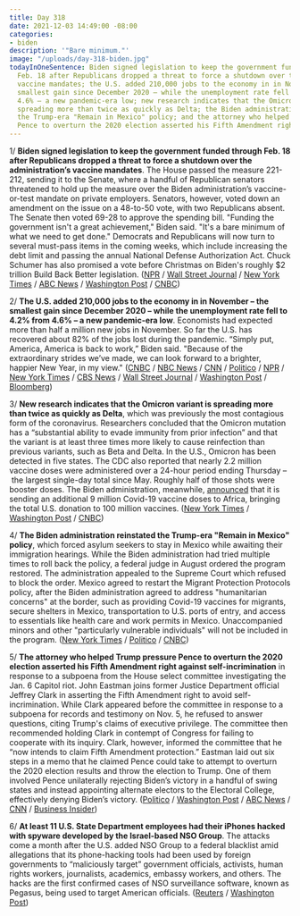 ```yaml
---
title: Day 318
date: 2021-12-03 14:49:00 -08:00
categories:
- biden
description: '"Bare minimum."'
image: "/uploads/day-318-biden.jpg"
todayInOneSentence: Biden signed legislation to keep the government funded through
  Feb. 18 after Republicans dropped a threat to force a shutdown over the administration’s
  vaccine mandates; the U.S. added 210,000 jobs to the economy in in November – the
  smallest gain since December 2020 – while the unemployment rate fell to 4.2% from
  4.6% – a new pandemic-era low; new research indicates that the Omicron variant is
  spreading more than twice as quickly as Delta; the Biden administration reinstated
  the Trump-era "Remain in Mexico" policy; and the attorney who helped Trump pressure
  Pence to overturn the 2020 election asserted his Fifth Amendment right against self-incrimination.
---
```


1/ **Biden signed legislation to keep the government funded through Feb. 18 after Republicans dropped a threat to force a shutdown over the administration’s vaccine mandates**. The House passed the measure 221-212, sending it to the Senate, where a handful of Republican senators threatened to hold up the measure over the Biden administration’s vaccine-or-test mandate on private employers. Senators, however, voted down an amendment on the issue on a 48-to-50 vote, with two Republicans absent. The Senate then voted 69-28 to approve the spending bill. "Funding the government isn't a great achievement," Biden said. "It's a bare minimum of what we need to get done." Democrats and Republicans will now turn to several must-pass items in the coming weeks, which include increasing the debt limit and passing the annual National Defense Authorization Act. Chuck Schumer has also promised a vote before Christmas on Biden's roughly $2 trillion Build Back Better legislation. ([NPR](https://www.npr.org/2021/12/03/1061199740/congress-biden-signs-cr-shutdown-senate-house-debt-limit-bbb) / [Wall Street Journal](https://www.wsj.com/articles/lawmakers-reach-deal-to-prevent-government-shutdown-11638454923) / [New York Times](https://www.nytimes.com/2021/12/02/us/politics/government-shutdown-congress-spending-deal.html) / [ABC News](https://abcnews.go.com/Politics/biden-signs-short-term-funding-bill-averting-government/story?id=81542888) / [Washington Post](https://www.washingtonpost.com/us-policy/2021/12/02/government-funding-shutdown-vaccine/) / [CNBC](https://www.cnbc.com/2021/12/02/government-shutdown-house-strikes-deal-on-funding-bill.html))

2/ **The U.S. added 210,000 jobs to the economy in in November – the smallest gain since December 2020 – while the unemployment rate fell to 4.2% from 4.6% – a new pandemic-era low**. Economists had expected more than half a million new jobs in November. So far the U.S. has recovered about 82% of the jobs lost during the pandemic. “Simply put, America, America is back to work,” Biden said. "Because of the extraordinary strides we’ve made, we can look forward to a brighter, happier New Year, in my view." ([CNBC](https://www.cnbc.com/2021/12/03/jobs-report-november-2021.html) / [NBC News](https://www.nbcnews.com/business/economy/economy-added-just-210000-jobs-last-month-rcna7502) / [CNN](https://www.cnn.com/2021/12/03/economy/november-jobs-report/) / [Politico](https://www.politico.com/news/2021/12/03/employers-hiring-pace-november-523706) / [NPR](https://www.npr.org/2021/12/03/1060958012/november-jobs-report-omicron) / [New York Times](https://www.nytimes.com/2021/12/03/business/economy/november-2021-jobs-report.html) / [CBS News](https://www.cbsnews.com/news/new-jobs-hiring-growth-slow-november/) / [Wall Street Journal](https://www.wsj.com/articles/november-jobs-report-unemployment-rate-2021-11638480609) / [Washington Post](https://www.washingtonpost.com/business/2021/12/03/jobs-report-november-unemployment-2021/) / [Bloomberg](https://www.bloomberg.com/news/articles/2021-12-03/biden-says-u-s-is-back-to-work-after-unemployment-rate-falls?srnd=politics-vp&sref=MIBMEEoj))

3/ **New research indicates that the Omicron variant is spreading more than twice as quickly as Delta**, which was previously the most contagious form of the coronavirus. Researchers concluded that the Omicron mutation has a “substantial ability to evade immunity from prior infection” and that the variant is at least three times more likely to cause reinfection than previous variants, such as Beta and Delta. In the U.S., Omicron has been detected in five states. The CDC also reported that nearly 2.2 million vaccine doses were administered over a 24-hour period ending Thursday – the largest single-day total since May. Roughly half of those shots were booster doses. The Biden administration, meanwhile, [announced](https://www.nbcnews.com/politics/white-house/white-house-announce-shipment-9-million-covid-19-vaccines-africa-n1285299) that it is sending an additional 9 million Covid-19 vaccine doses to Africa, bringing the total U.S. donation to 100 million vaccines. ([New York Times](https://www.nytimes.com/live/2021/12/03/world/omicron-variant-covid#omicron-is-spreading-more-than-twice-as-quickly-as-the-delta-variant-in-south-africa-scientists-report) / [Washington Post](https://www.washingtonpost.com/world/2021/12/03/omicron-covid-variant-delta-reinfection/) / [CNBC](https://www.cnbc.com/2021/12/03/us-covid-vaccinations-spike-as-several-states-confirm-omicron-cases.html))

4/ **The Biden administration reinstated the Trump-era "Remain in Mexico" policy**, which forced asylum seekers to stay in Mexico while awaiting their immigration hearings.  While the Biden administration had tried multiple times to  roll back the policy, a federal judge in August ordered the program restored. The administration appealed to the Supreme Court which refused to block the order. Mexico agreed to restart the Migrant Protection Protocols policy, after the Biden administration agreed to address "humanitarian concerns" at the border, such as providing Covid-19 vaccines for migrants, secure shelters in Mexico, transportation to U.S. ports of entry, and access to essentials like health care and work permits in Mexico. Unaccompanied minors and other "particularly vulnerable individuals" will not be included in the program. ([New York Times](https://www.nytimes.com/2021/12/02/us/politics/asylum-seekers-immigration-mexico-usa.html) / [Politico](https://www.politico.com/news/2021/12/02/biden-remain-in-mexico-523666) / [CNBC](https://www.cnbc.com/2021/12/02/white-house-reaches-deal-to-reinstate-trump-era-remain-in-mexico-asylum-policy.html))

5/ **The attorney who helped Trump pressure Pence to overturn the 2020 election asserted his Fifth Amendment right against self-incrimination** in response to a subpoena from the House select committee investigating the Jan. 6 Capitol riot. John Eastman joins former Justice Department official Jeffrey Clark in asserting the Fifth Amendment right to avoid self-incrimination. While Clark appeared before the committee in response to a subpoena for records and testimony on Nov. 5, he refused to answer questions, citing Trump's claims of executive privilege. The committee then recommended holding Clark in contempt of Congress for failing to cooperate with its inquiry. Clark, however, informed the committee that he “now intends to claim Fifth Amendment protection.” Eastman laid out six steps in a memo that he claimed Pence could take to attempt to overturn the 2020 election results and throw the election to Trump. One of them involved Pence unilaterally rejecting Biden’s victory in a handful of swing states and instead appointing alternate electors to the Electoral College, effectively denying Biden’s victory. ([Politico](https://www.politico.com/news/2021/12/03/eastman-takes-the-fifth-with-jan-6-committee-523712) / [Washington Post](https://www.washingtonpost.com/national-security/jeffrey-clark-indict-plead-fifth/2021/12/02/5594df5e-538c-11ec-8769-2f4ecdf7a2ad_story.html) / [ABC News](https://abcnews.go.com/US/jan-committee-moves-hold-doj-official-contempt-ignoring/story?id=81453219) / [CNN](https://www.cnn.com/2021/12/01/politics/jeffrey-clark-criminal-contempt-report/index.html) / [Business Insider](https://www.businessinsider.com/john-eastman-plead-5th-amendment-january-6-committee-subpoena-2021-12))

6/ **At least 11 U.S. State Department employees had their iPhones hacked with spyware developed by the Israel-based NSO Group**. The attacks come a month after the U.S. added NSO Group to a federal blacklist amid allegations that its phone-hacking tools had been used by foreign governments to “maliciously target” government officials, activists, human rights workers, journalists, academics, embassy workers, and others. The hacks are the first confirmed cases of NSO surveillance software, known as Pegasus, being used to target American officials. ([Reuters](https://www.reuters.com/technology/exclusive-us-state-department-phones-hacked-with-israeli-company-spyware-sources-2021-12-03/) / [Washington Post](https://www.washingtonpost.com/technology/2021/12/03/israel-nso-pegasus-hack-us-diplomats/))